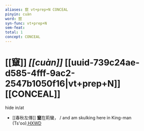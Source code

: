 ```yaml
---
aliases: 竄 vt+prep+N CONCEAL
pinyin: cuàn
word: 竄
syn-func: vt+prep+N
sem-feat: 
total: 1
concept: CONCEAL 
---
```

# [[竄]] *[[cuàn]]*  [[uuid-739c24ae-d585-4fff-9ac2-2547b1050f16|vt+prep+N]] [[CONCEAL]]
hide in/at
 - [[春秋左傳]] **竄**在荊蠻， / and am skulking here in King-man (Ts'oo),[HXWD](https://hxwd.org/textview.html?location=KR1e0001_tls_010-637a.22)